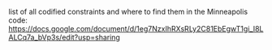 list of all codified constraints and where to find them in the Minneapolis code: https://docs.google.com/document/d/1eg7NzxIhRXsRLy2C81EbEgwT1gi_I8LALCq7a_bVp3s/edit?usp=sharing
